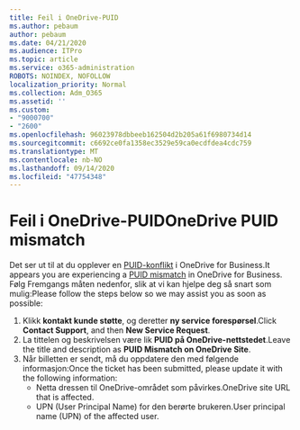 ```yaml
---
title: Feil i OneDrive-PUID
ms.author: pebaum
author: pebaum
ms.date: 04/21/2020
ms.audience: ITPro
ms.topic: article
ms.service: o365-administration
ROBOTS: NOINDEX, NOFOLLOW
localization_priority: Normal
ms.collection: Adm_O365
ms.assetid: ''
ms.custom:
- "9000700"
- "2600"
ms.openlocfilehash: 96023978dbbeeb162504d2b205a61f6980734d14
ms.sourcegitcommit: c6692ce0fa1358ec3529e59ca0ecdfdea4cdc759
ms.translationtype: MT
ms.contentlocale: nb-NO
ms.lasthandoff: 09/14/2020
ms.locfileid: "47754348"
---
```

# <a name="onedrive-puid-mismatch"></a><span data-ttu-id="3df0d-102">Feil i OneDrive-PUID</span><span class="sxs-lookup"><span data-stu-id="3df0d-102">OneDrive PUID mismatch</span></span>
<span data-ttu-id="3df0d-103">Det ser ut til at du opplever en [PUID-konflikt](https://docs.microsoft.com/sharepoint/support/administration/access-denied-or-need-permission-error-sharepoint-online-or-onedrive-for-business#when-accessing-a-onedrive-site) i OneDrive for Business.</span><span class="sxs-lookup"><span data-stu-id="3df0d-103">It appears you are experiencing a [PUID mismatch](https://docs.microsoft.com/sharepoint/support/administration/access-denied-or-need-permission-error-sharepoint-online-or-onedrive-for-business#when-accessing-a-onedrive-site) in OneDrive for Business.</span></span> <span data-ttu-id="3df0d-104">Følg Fremgangs måten nedenfor, slik at vi kan hjelpe deg så snart som mulig:</span><span class="sxs-lookup"><span data-stu-id="3df0d-104">Please follow the steps below so we may assist you as soon as possible:</span></span>

1. <span data-ttu-id="3df0d-105">Klikk **kontakt kunde støtte**, og deretter **ny service forespørsel**.</span><span class="sxs-lookup"><span data-stu-id="3df0d-105">Click **Contact Support**, and then **New Service Request**.</span></span>
2. <span data-ttu-id="3df0d-106">La tittelen og beskrivelsen være lik **PUID på OneDrive-nettstedet**.</span><span class="sxs-lookup"><span data-stu-id="3df0d-106">Leave the title and description as **PUID Mismatch on OneDrive Site**.</span></span>
3. <span data-ttu-id="3df0d-107">Når billetten er sendt, må du oppdatere den med følgende informasjon:</span><span class="sxs-lookup"><span data-stu-id="3df0d-107">Once the ticket has been submitted, please update it with the following information:</span></span>
    - <span data-ttu-id="3df0d-108">Netta dressen til OneDrive-området som påvirkes.</span><span class="sxs-lookup"><span data-stu-id="3df0d-108">OneDrive site URL that is affected.</span></span>
    - <span data-ttu-id="3df0d-109">UPN (User Principal Name) for den berørte brukeren.</span><span class="sxs-lookup"><span data-stu-id="3df0d-109">User principal name (UPN) of the affected user.</span></span>



